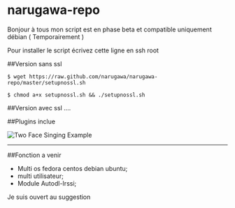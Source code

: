 narugawa-repo
=============

Bonjour à tous mon script est en phase beta et compatible uniquement débian ( Temporairement )


Pour installer le script écrivez cette ligne en ssh root 

##Version sans ssl
```
$ wget https://raw.github.com/narugawa/narugawa-repo/master/setupnossl.sh 

$ chmod a+x setupnossl.sh && ./setupnossl.sh
```

##Version avec ssl
....

##Plugins inclue

![Two Face Singing Example](http://img15.hostingpics.net/pics/239389Capture.jpg)

--------

##Fonction a venir 

* Multi os fedora centos debian ubuntu;
* multi utilisateur;
* Module Autodl-Irssi;

Je suis ouvert au suggestion
